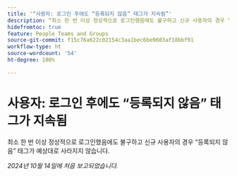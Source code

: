 ```yaml
---
title: '“사용자: 로그인 후에도 “등록되지 않음” 태그가 지속됨”'
description: “최소 한 번 이상 정상적으로 로그인했음에도 불구하고 신규 사용자의 경우 “등록되지 않음” 태그가 예상대로 사라지지 않습니다.”
hidefromtoc: true
feature: People Teams and Groups
source-git-commit: f15c76a622c02154c3aa1bec6be9603af18bbf91
workflow-type: ht
source-wordcount: '54'
ht-degree: 100%

---
```


# 사용자: 로그인 후에도 “등록되지 않음” 태그가 지속됨

최소 한 번 이상 정상적으로 로그인했음에도 불구하고 신규 사용자의 경우 “등록되지 않음” 태그가 예상대로 사라지지 않습니다.

_2024년 10월 14일에 처음 보고되었습니다._

